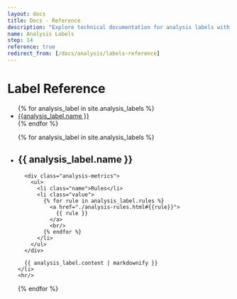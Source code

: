 ```yaml
---
layout: docs
title: Docs - Reference
description: "Explore technical documentation for analysis labels with AppMap."
name: Analysis Labels
step: 14
reference: true
redirect_from: [/docs/analysis/labels-reference]
---
```


# Label Reference
<ul class="toc">
{% for analysis_label in site.analysis_labels %}
  <li>
    <a href="#{{ analysis_label.name }}">{{analysis_label.name }}</a>
  </li>
{% endfor %}
</ul>


<ul class="analysis-doc-list label">
  {% for analysis_label in site.analysis_labels %}
    <li class="analysis-label" id="{{ analysis_label.name }}">
      <h2>
        {{ analysis_label.name }}
      </h2>

      <div class="analysis-metrics">
        <ul>
          <li class="name">Rules</li>
          <li class="value">
            {% for rule in analysis_label.rules %}
              <a href="./analysis-rules.html#{{rule}}">
                {{ rule }}
              </a>
              <br/>
            {% endfor %}
          </li>
        </ul>
      </div>

      {{ analysis_label.content | markdownify }}
    </li>
    <hr/>
{% endfor %}
</ul>  



